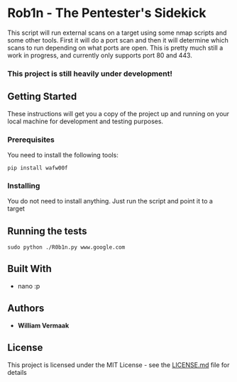 # Rob1n - The Pentester's Sidekick

This script will run external scans on a target using some nmap scripts and some other tools. First it will do a port scan and then it will determine which scans to run depending on what ports are open. This is pretty much still a work in progress, and currently only supports port 80 and 443.
### This project is still heavily under development!

## Getting Started

These instructions will get you a copy of the project up and running on your local machine for development and testing purposes.

### Prerequisites

You need to install the following tools:

```
pip install wafw00f
```

### Installing

You do not need to install anything. Just run the script and point it to a target

## Running the tests

```
sudo python ./R0b1n.py www.google.com
```

## Built With

* nano :p

## Authors

* **William Vermaak**

## License

This project is licensed under the MIT License - see the [LICENSE.md](LICENSE.md) file for details
